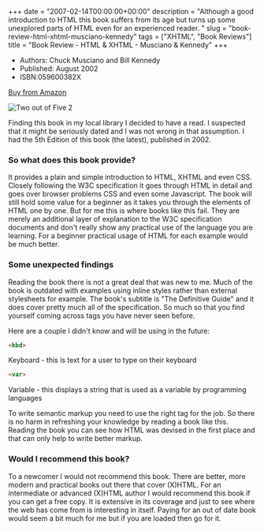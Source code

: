 +++
date = "2007-02-14T00:00:00+00:00"
description = "Although a good introduction to HTML this book suffers from its age but turns up some unexplored parts of HTML even for an experienced reader.  "
slug = "book-review-html-xhtml-musciano-kennedy"
tags = ["XHTML", "Book Reviews"]
title = "Book Review - HTML & XHTML - Musciano & Kennedy"
+++

- Authors: Chuck Musciano and Bill Kennedy
- Published: August 2002
- ISBN:059600382X

[Buy from Amazon](http://www.amazon.com/HTML-XHTML-Definitive-Guide-Fifth/dp/059600382X)

![Two out of Five](/images/books/two_stars.gif "Two out of Five")
<span class="rating">2</span>

Finding this book in my local library I decided to have a read. I suspected that
it might be seriously dated and I was not wrong in that assumption. I had the
5th Edition of this book (the latest), published in 2002.

### So what does this book provide?

It provides a plain and simple introduction to HTML, XHTML and even CSS. Closely
following the W3C specification it goes through HTML in detail and goes over
browser problems CSS and even some Javascript. The book will still hold some
value for a beginner as it takes you through the elements of HTML one by one.
But for me this is where books like this fail. They are merely an additional
layer of explanation to the W3C specification documents and don't really show
any practical use of the language you are learning. For a beginner practical
usage of HTML for each example would be much better.

### Some unexpected findings

Reading the book there is not a great deal that was new to me. Much of the book
is outdated with examples using inline styles rather than external stylesheets
for example. The book's subtitle is "The Definitive Guide" and it does cover
pretty much all of the specification. So much so that you find yourself coming
across tags you have never seen before.

Here are a couple I didn't know and will be using in the future:

<!-- prettier-ignore -->
```html
<kbd>
```

Keyboard - this is text for a user to type on their keyboard

<!-- prettier-ignore -->
```html
<var>
```

Variable - this displays a string that is used as a variable by programming
languages

To write semantic markup you need to use the right tag for the job. So there is
no harm in refreshing your knowledge by reading a book like this. Reading the
book you can see how HTML was devised in the first place and that can only help
to write better markup.

### Would I recommend this book?

To a newcomer I would not recommend this book. There are better, more modern and
practical books out there that cover (X)HTML. For an intermediate or advanced
(X)HTML author I would recommend this book if you can get a free copy. It is
extensive in its coverage and just to see where the web has come from is
interesting in itself. Paying for an out of date book would seem a bit much for
me but if you are loaded then go for it.
